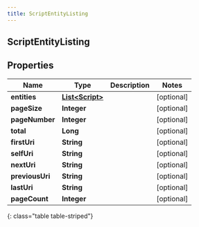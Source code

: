 ```yaml
---
title: ScriptEntityListing
---
```


## ScriptEntityListing

## Properties

| Name            | Type                                                     | Description | Notes      |
| --------------- | -------------------------------------------------------- | ----------- | ---------- |
| **entities**    | <!----><!---->[**List&lt;Script&gt;**](Script.md)<!----> |             | [optional] |
| **pageSize**    | <!----><!---->**Integer**<!---->                         |             | [optional] |
| **pageNumber**  | <!----><!---->**Integer**<!---->                         |             | [optional] |
| **total**       | <!----><!---->**Long**<!---->                            |             | [optional] |
| **firstUri**    | <!----><!---->**String**<!---->                          |             | [optional] |
| **selfUri**     | <!----><!---->**String**<!---->                          |             | [optional] |
| **nextUri**     | <!----><!---->**String**<!---->                          |             | [optional] |
| **previousUri** | <!----><!---->**String**<!---->                          |             | [optional] |
| **lastUri**     | <!----><!---->**String**<!---->                          |             | [optional] |
| **pageCount**   | <!----><!---->**Integer**<!---->                         |             | [optional] |

{: class="table table-striped"}
